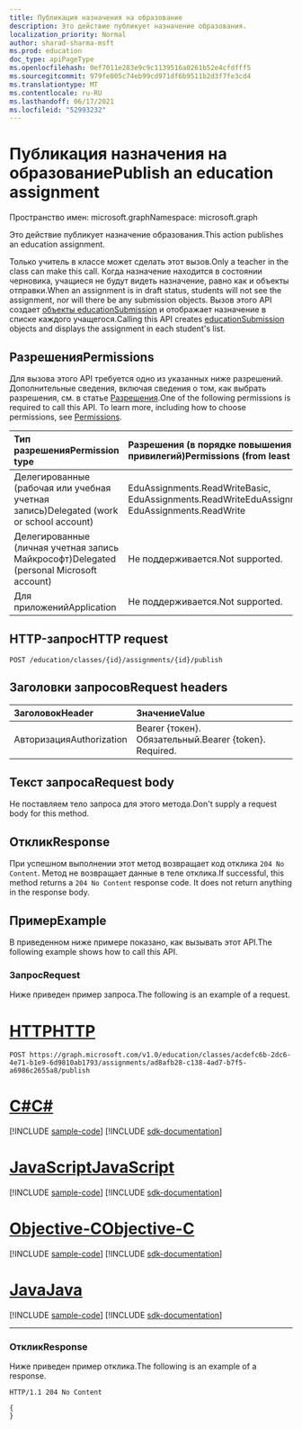 ```yaml
---
title: Публикация назначения на образование
description: Это действие публикует назначение образования.
localization_priority: Normal
author: sharad-sharma-msft
ms.prod: education
doc_type: apiPageType
ms.openlocfilehash: 0ef7011e283e9c9c1139516a0261b52e4cfdfff5
ms.sourcegitcommit: 979fe005c74eb99cd971df6b9511b2d3f7fe3cd4
ms.translationtype: MT
ms.contentlocale: ru-RU
ms.lasthandoff: 06/17/2021
ms.locfileid: "52993232"
---
```

# <a name="publish-an-education-assignment"></a><span data-ttu-id="dac2b-103">Публикация назначения на образование</span><span class="sxs-lookup"><span data-stu-id="dac2b-103">Publish an education assignment</span></span>

<span data-ttu-id="dac2b-104">Пространство имен: microsoft.graph</span><span class="sxs-lookup"><span data-stu-id="dac2b-104">Namespace: microsoft.graph</span></span>

<span data-ttu-id="dac2b-105">Это действие публикует назначение образования.</span><span class="sxs-lookup"><span data-stu-id="dac2b-105">This action publishes an education assignment.</span></span>

 <span data-ttu-id="dac2b-106">Только учитель в классе может сделать этот вызов.</span><span class="sxs-lookup"><span data-stu-id="dac2b-106">Only a teacher in the class can make this call.</span></span> <span data-ttu-id="dac2b-107">Когда назначение находится в состоянии черновика, учащиеся не будут видеть назначение, равно как и объекты отправки.</span><span class="sxs-lookup"><span data-stu-id="dac2b-107">When an assignment is in draft status, students will not see the assignment, nor will there be any submission objects.</span></span> <span data-ttu-id="dac2b-108">Вызов этого API создает [объекты educationSubmission](../resources/educationsubmission.md) и отображает назначение в списке каждого учащегося.</span><span class="sxs-lookup"><span data-stu-id="dac2b-108">Calling this API creates [educationSubmission](../resources/educationsubmission.md) objects and displays the assignment in each student's list.</span></span>

## <a name="permissions"></a><span data-ttu-id="dac2b-109">Разрешения</span><span class="sxs-lookup"><span data-stu-id="dac2b-109">Permissions</span></span>
<span data-ttu-id="dac2b-p102">Для вызова этого API требуется одно из указанных ниже разрешений. Дополнительные сведения, включая сведения о том, как выбрать разрешения, см. в статье [Разрешения](/graph/permissions-reference).</span><span class="sxs-lookup"><span data-stu-id="dac2b-p102">One of the following permissions is required to call this API. To learn more, including how to choose permissions, see [Permissions](/graph/permissions-reference).</span></span>

|<span data-ttu-id="dac2b-112">Тип разрешения</span><span class="sxs-lookup"><span data-stu-id="dac2b-112">Permission type</span></span>      | <span data-ttu-id="dac2b-113">Разрешения (в порядке повышения привилегий)</span><span class="sxs-lookup"><span data-stu-id="dac2b-113">Permissions (from least to most privileged)</span></span>              |
|:--------------------|:---------------------------------------------------------|
|<span data-ttu-id="dac2b-114">Делегированные (рабочая или учебная учетная запись)</span><span class="sxs-lookup"><span data-stu-id="dac2b-114">Delegated (work or school account)</span></span> |  <span data-ttu-id="dac2b-115">EduAssignments.ReadWriteBasic, EduAssignments.ReadWrite</span><span class="sxs-lookup"><span data-stu-id="dac2b-115">EduAssignments.ReadWriteBasic, EduAssignments.ReadWrite</span></span>  |
|<span data-ttu-id="dac2b-116">Делегированные (личная учетная запись Майкрософт)</span><span class="sxs-lookup"><span data-stu-id="dac2b-116">Delegated (personal Microsoft account)</span></span> |  <span data-ttu-id="dac2b-117">Не поддерживается.</span><span class="sxs-lookup"><span data-stu-id="dac2b-117">Not supported.</span></span>  |
|<span data-ttu-id="dac2b-118">Для приложений</span><span class="sxs-lookup"><span data-stu-id="dac2b-118">Application</span></span> | <span data-ttu-id="dac2b-119">Не поддерживается.</span><span class="sxs-lookup"><span data-stu-id="dac2b-119">Not supported.</span></span> | 

## <a name="http-request"></a><span data-ttu-id="dac2b-120">HTTP-запрос</span><span class="sxs-lookup"><span data-stu-id="dac2b-120">HTTP request</span></span>
<!-- { "blockType": "ignored" } -->
```http
POST /education/classes/{id}/assignments/{id}/publish

```
## <a name="request-headers"></a><span data-ttu-id="dac2b-121">Заголовки запросов</span><span class="sxs-lookup"><span data-stu-id="dac2b-121">Request headers</span></span>
| <span data-ttu-id="dac2b-122">Заголовок</span><span class="sxs-lookup"><span data-stu-id="dac2b-122">Header</span></span>       | <span data-ttu-id="dac2b-123">Значение</span><span class="sxs-lookup"><span data-stu-id="dac2b-123">Value</span></span> |
|:---------------|:--------|
| <span data-ttu-id="dac2b-124">Авторизация</span><span class="sxs-lookup"><span data-stu-id="dac2b-124">Authorization</span></span>  | <span data-ttu-id="dac2b-p103">Bearer {токен}. Обязательный.</span><span class="sxs-lookup"><span data-stu-id="dac2b-p103">Bearer {token}. Required.</span></span>  |

## <a name="request-body"></a><span data-ttu-id="dac2b-127">Текст запроса</span><span class="sxs-lookup"><span data-stu-id="dac2b-127">Request body</span></span>
<span data-ttu-id="dac2b-128">Не поставляем тело запроса для этого метода.</span><span class="sxs-lookup"><span data-stu-id="dac2b-128">Don't supply a request body for this method.</span></span>

## <a name="response"></a><span data-ttu-id="dac2b-129">Отклик</span><span class="sxs-lookup"><span data-stu-id="dac2b-129">Response</span></span>
<span data-ttu-id="dac2b-p104">При успешном выполнении этот метод возвращает код отклика `204 No Content`. Метод не возвращает данные в теле отклика.</span><span class="sxs-lookup"><span data-stu-id="dac2b-p104">If successful, this method returns a `204 No Content` response code. It does not return anything in the response body.</span></span>

## <a name="example"></a><span data-ttu-id="dac2b-132">Пример</span><span class="sxs-lookup"><span data-stu-id="dac2b-132">Example</span></span>
<span data-ttu-id="dac2b-133">В приведенном ниже примере показано, как вызывать этот API.</span><span class="sxs-lookup"><span data-stu-id="dac2b-133">The following example shows how to call this API.</span></span>

### <a name="request"></a><span data-ttu-id="dac2b-134">Запрос</span><span class="sxs-lookup"><span data-stu-id="dac2b-134">Request</span></span>
<span data-ttu-id="dac2b-135">Ниже приведен пример запроса.</span><span class="sxs-lookup"><span data-stu-id="dac2b-135">The following is an example of a request.</span></span>


# <a name="http"></a>[<span data-ttu-id="dac2b-136">HTTP</span><span class="sxs-lookup"><span data-stu-id="dac2b-136">HTTP</span></span>](#tab/http)
<!-- {
  "blockType": "request",
  "sampleKeys": ["ad8afb28-c138-4ad7-b7f5-a6986c2655a8"],
  "name": "educationassignment_publish_2"
}-->
```http
POST https://graph.microsoft.com/v1.0/education/classes/acdefc6b-2dc6-4e71-b1e9-6d9810ab1793/assignments/ad8afb28-c138-4ad7-b7f5-a6986c2655a8/publish
```
# <a name="c"></a>[<span data-ttu-id="dac2b-137">C#</span><span class="sxs-lookup"><span data-stu-id="dac2b-137">C#</span></span>](#tab/csharp)
[!INCLUDE [sample-code](../includes/snippets/csharp/educationassignment-publish-2-csharp-snippets.md)]
[!INCLUDE [sdk-documentation](../includes/snippets/snippets-sdk-documentation-link.md)]

# <a name="javascript"></a>[<span data-ttu-id="dac2b-138">JavaScript</span><span class="sxs-lookup"><span data-stu-id="dac2b-138">JavaScript</span></span>](#tab/javascript)
[!INCLUDE [sample-code](../includes/snippets/javascript/educationassignment-publish-2-javascript-snippets.md)]
[!INCLUDE [sdk-documentation](../includes/snippets/snippets-sdk-documentation-link.md)]

# <a name="objective-c"></a>[<span data-ttu-id="dac2b-139">Objective-C</span><span class="sxs-lookup"><span data-stu-id="dac2b-139">Objective-C</span></span>](#tab/objc)
[!INCLUDE [sample-code](../includes/snippets/objc/educationassignment-publish-2-objc-snippets.md)]
[!INCLUDE [sdk-documentation](../includes/snippets/snippets-sdk-documentation-link.md)]

# <a name="java"></a>[<span data-ttu-id="dac2b-140">Java</span><span class="sxs-lookup"><span data-stu-id="dac2b-140">Java</span></span>](#tab/java)
[!INCLUDE [sample-code](../includes/snippets/java/educationassignment-publish-2-java-snippets.md)]
[!INCLUDE [sdk-documentation](../includes/snippets/snippets-sdk-documentation-link.md)]

---


### <a name="response"></a><span data-ttu-id="dac2b-141">Отклик</span><span class="sxs-lookup"><span data-stu-id="dac2b-141">Response</span></span>
<span data-ttu-id="dac2b-142">Ниже приведен пример отклика.</span><span class="sxs-lookup"><span data-stu-id="dac2b-142">The following is an example of a response.</span></span> 

<!-- {
  "blockType": "response",
  "truncated": true,
  "@odata.type": "microsoft.graph.educationAssignment"
} -->
```http
HTTP/1.1 204 No Content

{
}
```

<!-- uuid: 8fcb5dbc-d5aa-4681-8e31-b001d5168d79
2015-10-25 14:57:30 UTC -->
<!--
{
  "type": "#page.annotation",
  "description": "educationAssignment: publish",
  "keywords": "",
  "section": "documentation",
  "tocPath": "",
  "suppressions": [
  ]
}
-->



